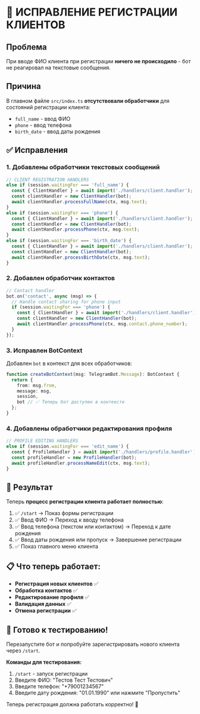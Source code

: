 # 🔧 ИСПРАВЛЕНИЕ РЕГИСТРАЦИИ КЛИЕНТОВ

## Проблема
При вводе ФИО клиента при регистрации **ничего не происходило** - бот не реагировал на текстовые сообщения.

## Причина
В главном файле `src/index.ts` **отсутствовали обработчики** для состояний регистрации клиента:
- `full_name` - ввод ФИО
- `phone` - ввод телефона  
- `birth_date` - ввод даты рождения

## ✅ Исправления

### 1. Добавлены обработчики текстовых сообщений
```typescript
// CLIENT REGISTRATION HANDLERS
else if (session.waitingFor === 'full_name') {
  const { ClientHandler } = await import('./handlers/client.handler');
  const clientHandler = new ClientHandler(bot);
  await clientHandler.processFullName(ctx, msg.text);
}
else if (session.waitingFor === 'phone') {
  const { ClientHandler } = await import('./handlers/client.handler');
  const clientHandler = new ClientHandler(bot);
  await clientHandler.processPhone(ctx, msg.text);
}
else if (session.waitingFor === 'birth_date') {
  const { ClientHandler } = await import('./handlers/client.handler');
  const clientHandler = new ClientHandler(bot);
  await clientHandler.processBirthDate(ctx, msg.text);
}
```

### 2. Добавлен обработчик контактов
```typescript
// Contact handler
bot.on('contact', async (msg) => {
  // Handle contact sharing for phone input
  if (session.waitingFor === 'phone') {
    const { ClientHandler } = await import('./handlers/client.handler');
    const clientHandler = new ClientHandler(bot);
    await clientHandler.processPhone(ctx, msg.contact.phone_number);
  }
});
```

### 3. Исправлен BotContext
Добавлен `bot` в контекст для всех обработчиков:
```typescript
function createBotContext(msg: TelegramBot.Message): BotContext {
  return {
    from: msg.from,
    message: msg,
    session,
    bot // ✅ Теперь бот доступен в контексте
  };
}
```

### 4. Добавлены обработчики редактирования профиля
```typescript
// PROFILE EDITING HANDLERS
else if (session.waitingFor === 'edit_name') {
  const { ProfileHandler } = await import('./handlers/profile.handler');
  const profileHandler = new ProfileHandler(bot);
  await profileHandler.processNameEdit(ctx, msg.text);
}
```

## 🎯 Результат
Теперь **процесс регистрации клиента работает полностью**:

1. ✅ `/start` → Показ формы регистрации
2. ✅ Ввод ФИО → Переход к вводу телефона
3. ✅ Ввод телефона (текстом или контактом) → Переход к дате рождения
4. ✅ Ввод даты рождения или пропуск → Завершение регистрации
5. ✅ Показ главного меню клиента

## 📋 Что теперь работает:
- **Регистрация новых клиентов** ✅
- **Обработка контактов** ✅  
- **Редактирование профиля** ✅
- **Валидация данных** ✅
- **Отмена регистрации** ✅

## 🚀 Готово к тестированию!
Перезапустите бот и попробуйте зарегистрировать нового клиента через `/start`.

**Команды для тестирования:**
1. `/start` - запуск регистрации
2. Введите ФИО: "Тестов Тест Тестович"  
3. Введите телефон: "+79001234567"
4. Введите дату рождения: "01.01.1990" или нажмите "Пропустить"

Теперь регистрация должна работать корректно! 🎉